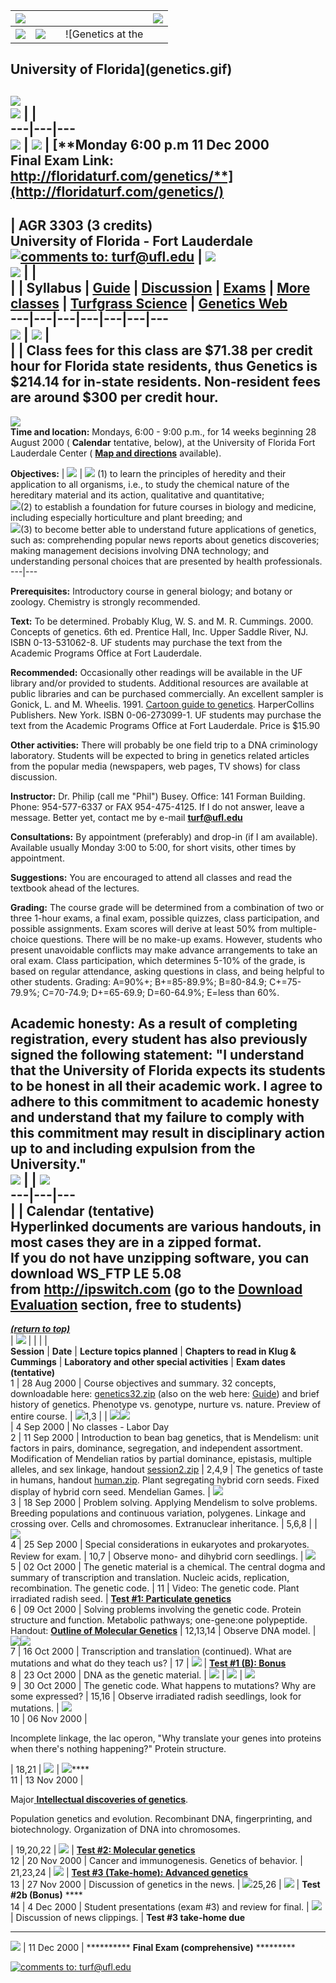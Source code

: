 ![ ](../images/m.gif) |      |  |  | ![ ](../images/m.gif)  
---|---|---|---|---  
|  ![ ](../images/yinyang.gif) | ![ ](../images/m.gif) |  | ![Genetics at the
University of Florida](genetics.gif)  
---  
  
![ ](../images/m.gif)  
![ ](../images/m.gif) |  |  
---|---|---  
![ ](../images/m.gif) | ![ ](../images/m.gif) |  [**Monday 6:00 p.m 11 Dec
2000  
Final Exam Link:
http://floridaturf.com/genetics/**](http://floridaturf.com/genetics/)  
---  
  | **AGR 3303 (3 credits)  
University of Florida - Fort Lauderdale**  
[![comments to:  turf@ufl.edu](../n/commenof.gif)](mailto:turf@ufl.edu) | ![
](../images/m.gif)  
![ ](../images/m.gif) |  |  
|  | **Syllabus** | [**Guide**](guide.html) |
[**Discussion**](../geneweb/wwwboard.html) | [**Exams**](exams/index.html) |
[**More classes**](../clasnotz/index.html) | [**Turfgrass
Science**](../index.html) | [**Genetics Web**](web.html)  
---|---|---|---|---|---|---  
![ ](../images/m.gif) | ![ ](../images/m.gif) |  
|  |  Class fees for this class are $71.38 per credit hour for Florida state
residents, thus Genetics is $214.14 for in-state residents.   Non-resident
fees are around $300 per credit hour.  
---  
![ ](../images/m.gif)  
**Time and location:**   Mondays, 6:00 - 9:00 p.m., for 14 weeks beginning 28
August 2000 ( **Calendar** tentative, below), at the University of Florida
Fort Lauderdale Center ( **[Map and directions](../map/index.html)**
available).  
  
**Objectives:** | ![ ](../images/m.gif) | ![ ](../images/m.gif) (1) to learn
the principles of heredity and their application to all organisms, i.e., to
study the chemical nature of the hereditary material and its action,
qualitative and quantitative;  
![ ](../images/m.gif)(2) to establish a foundation for future courses in
biology and medicine, including especially horticulture and plant breeding;
and  
![ ](../images/m.gif)(3) to become better able to understand future
applications of genetics, such as: comprehending popular news reports about
genetics discoveries; making management decisions involving DNA technology;
and understanding personal choices that are presented by health professionals.  
---|---  
  
**Prerequisites:**   Introductory course in general biology; and botany or
zoology.   Chemistry is strongly recommended.  
  
**Text:**   To be determined.  Probably Klug, W. S. and M. R. Cummings.  2000.
Concepts of genetics.   6th ed.  Prentice Hall, Inc.  Upper Saddle River, NJ.
ISBN 0-13-531062-8.   UF students may purchase the text from the Academic
Programs Office at Fort Lauderdale.

**Recommended:**   Occasionally other readings will be available in the UF
library and/or provided to students.  Additional resources are available at
public libraries and can be purchased commercially.  An excellent sampler is
Gonick, L. and M. Wheelis.  1991.  [Cartoon guide to
genetics](http://www.harpercollins.com/hc/bookpage/index.asp?isbn=0062730991).
HarperCollins Publishers.  New York.  ISBN 0-06-273099-1.  UF students may
purchase the text from the Academic Programs Office at Fort Lauderdale.
Price is $15.90  
  
**Other activities:**   There will probably be one field trip to a DNA
criminology laboratory.  Students will be expected to bring in genetics
related articles from the popular media (newspapers, web pages, TV shows) for
class discussion.  
  
**Instructor:**   Dr. Philip (call me "Phil") Busey. Office: 141 Forman
Building. Phone: 954-577-6337 or FAX 954-475-4125.  If I do not answer, leave
a message.   Better yet, contact me by e-mail
**[turf@ufl.edu](mailto:turf@ufl.edu)**  
  
**Consultations:**   By appointment (preferably) and drop-in (if I am
available).  Available usually Monday 3:00 to 5:00, for short visits, other
times by appointment.  
  
**Suggestions:**   You are encouraged to attend all classes and read the
textbook ahead of the lectures.  
  
**Grading:**   The course grade will be determined from a combination of two
or three 1-hour exams, a final exam, possible quizzes, class participation,
and possible assignments.  Exam scores will derive at least 50% from multiple-
choice questions.  There will be no make-up exams.   However, students who
present unavoidable conflicts may make advance arrangements to take an oral
exam.  Class participation, which determines 5-10% of the grade, is based on
regular attendance, asking questions in class, and being helpful to other
students.  Grading: A=90%+; B+=85-89.9%; B=80-84.9; C+=75-79.9%; C=70-74.9;
D+=65-69.9; D=60-64.9%; E=less than 60%.  
  
**Academic honesty:**   As a result of completing registration, every student
has also previously signed the following statement:  "I understand that the
University of Florida expects its students to be honest in all their academic
work.   I agree to adhere to this commitment to academic honesty and
understand that my failure to comply with this commitment may result in
disciplinary action up to and including expulsion from the University."  
![ ](../images/m.gif) |    | ![ ](../images/m.gif)  
---|---|---  
|  | **Calendar (tentative)  
Hyperlinked documents are various handouts, in most cases they are in a zipped
format.  
If you do not have unzipping software, you can download WS_FTP LE 5.08  
from <http://ipswitch.com> (go to the [Download
Evaluation](http://ipswitch.com/cgi/download_eval.pl?product=main) section,
free to students)**  
---  
[_**(return to top)**_](exams/index.html#top)  
| ![ ](../images/m.gif) |  |  |  |  
**Session** | **Date** | **Lecture topics planned** | **Chapters to read in
Klug & Cummings** | **Laboratory and other special activities** | **Exam dates
(tentative)**  
1 | 28 Aug 2000 | Course objectives and summary. 32 concepts, downloadable
here:  [genetics32.zip](handouts/genetics32.zip) (also on the web here:
[Guide](guide.html)) and brief history of genetics.  Phenotype vs. genotype,
nurture vs. nature.  Preview of entire course.  | ![ ](../images/m.gif)1,3 |
| ![ ](../images/m.gif)![ ](../images/m.gif)  
| 4 Sep 2000 | No classes - Labor Day  
2 | 11 Sep 2000 |  Introduction to bean bag genetics, that is Mendelism:  unit
factors in pairs, dominance, segregation, and independent assortment.
Modification of Mendelian ratios by partial dominance, epistasis, multiple
alleles, and sex linkage, handout [session2.zip](handouts/session2.zip) |
2,4,9  | The genetics of taste in humans, handout
[human.zip](handouts/human.zip).  Plant segregating hybrid corn seeds.  Fixed
display of hybrid corn seed. Mendelian Games. | ![ ](../images/m.gif)  
3 | 18 Sep 2000 | Problem solving.  Applying Mendelism to solve problems.
Breeding populations and continuous variation, polygenes.   Linkage and
crossing over.   Cells and chromosomes.  Extranuclear inheritance. | 5,6,8 |
| ![ ](../images/m.gif)  
4 | 25 Sep 2000 | Special considerations in eukaryotes and prokaryotes.
Review for exam. | 10,7 |  Observe mono- and dihybrid corn seedlings. | ![
](../images/m.gif)  
5 | 02 Oct 2000 | The genetic material is a chemical.   The central dogma and
summary of transcription and translation.  Nucleic acids, replication,
recombination.  The genetic code. | 11 | Video: The genetic code.  Plant
irradiated radish seed. | **[Test #1:  Particulate
genetics](exams/exam001.html)**  
6 | 09 Oct 2000 | Solving problems involving the genetic code.  Protein
structure and function.  Metabolic pathways; one-gene:one polypeptide.
Handout: **[Outline of Molecular Genetics](molecular.html)** |  12,13,14 |
Observe DNA model. | ![ ](../images/m.gif)![ ](../images/m.gif)  
7 | 16 Oct 2000 | Transcription and translation (continued).  What are
mutations and what do they teach us?  | 17 | ![ ](../images/m.gif) | **[Test
#1 (B):  Bonus](exams/exam001b.html)**  
8 | 23 Oct 2000 | DNA as the genetic material. | ![ ](../images/m.gif) | ![
](../images/m.gif) | ![ ](../images/m.gif)  
9 | 30 Oct 2000 | The genetic code.  What happens to mutations?  Why are some
expressed?  | 15,16 | Observe irradiated radish seedlings, look for mutations.
| ![ ](../images/m.gif)  
10 | 06 Nov 2000 |

Incomplete linkage, the lac operon, "Why translate your genes into proteins
when there's nothing happening?"  Protein structure.

| 18,21 | ![ ](../images/m.gif) | ![ ](../images/m.gif)****  
11 | 13 Nov 2000 |

Major[ **Intellectual discoveries of genetics**](discovery.html).

Population genetics and evolution.  Recombinant DNA, fingerprinting, and
biotechnology.  Organization of DNA into chromosomes.

| 19,20,22 | ![ ](../images/m.gif) | **[Test #2:  Molecular
genetics](exams/exam002.html)**  
12 | 20 Nov 2000 | Cancer and immunogenesis.  Genetics of behavior. | 21,23,24
| ![ ](../images/m.gif) | **[Test #3 (Take-home):  Advanced
genetics](exams/exam003.html)**  
13 | 27 Nov 2000 | Discussion of genetics in the news. | ![
](../images/m.gif)25,26 | ![ ](../images/m.gif) | **Test #2b (Bonus)** ****  
14 | 4 Dec 2000 | Student presentations (exam #3) and review for final. | ![
](../images/m.gif) | Discussion of news clippings. | **Test #3 take-home due**
****  
![ ](../images/m.gif) |  11 Dec 2000 | ********** **Final Exam
(comprehensive)** *********  
  
[![comments to:  turf@ufl.edu](../n/commenof.gif)](mailto:turf@ufl.edu)

